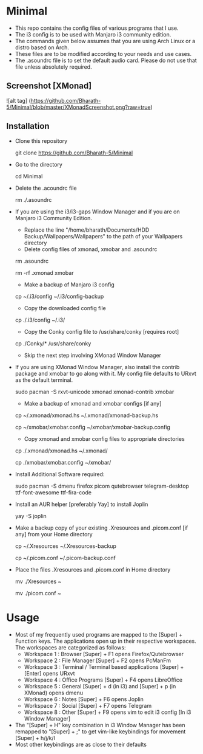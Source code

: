 # Minimal

- This repo contains the config files of various programs that I use.
- The i3 config is to be used with Manjaro i3 community edition.
- The commands given below assumes that you are using Arch Linux or a distro based on Arch.
- These files are to be modified according to your needs and use cases.
- The .asoundrc file is to set the default audio card. Please do not use that file unless absolutely required.

## Screenshot [XMonad]

  ![alt tag] (https://github.com/Bharath-5/Minimal/blob/master/XMonadScreenshot.png?raw=true)

## Installation
- Clone this repository

	git clone https://github.com/Bharath-5/Minimal

- Go to the directory

	cd Minimal

- Delete the .acoundrc file

	rm ./.asoundrc
	
- If you are using the i3/i3-gaps Window Manager and if you are on Manjaro i3 Community Edition.
	* Replace the line "/home/bharath/Documents/HDD Backup/Wallpapers/Wallpapers" to the path of your Wallpapers directory
	* Delete config files of xmonad, xmobar and .asoundrc

	rm .asoundrc

	rm -rf .xmonad xmobar

	* Make a backup of Manjaro i3 config 

	cp ~/.i3/config ~/.i3/config-backup

	* Copy the downloaded config file 

	cp ./.i3/config ~/.i3/

	* Copy the Conky config file to /usr/share/conky [requires root]

	cp ./Conky/* /usr/share/conky

	* Skip the next step involving XMonad Window Manager

- If you are using XMonad Window Manager, also install the contrib package and xmobar to go along with it. My config file defaults to URxvt as the default terminal.

	sudo pacman -S rxvt-unicode xmonad xmonad-contrib xmobar

	* Make a backup of xmonad and xmobar configs [if any]

	cp ~/.xmonad/xmonad.hs ~/.xmonad/xmonad-backup.hs

	cp ~/xmobar/xmobar.config ~/xmobar/xmobar-backup.config

	* Copy xmonad and xmobar config files to appropriate directories

	cp ./.xmonad/xmonad.hs ~/.xmonad/

	cp ./xmobar/xmobar.config ~/xmobar/
 

- Install Additional Software required:

	sudo pacman -S dmenu firefox picom qutebrowser telegram-desktop ttf-font-awesome ttf-fira-code 

- Install an AUR helper [preferably Yay] to install Joplin

	yay -S joplin

- Make a backup copy of your existing .Xresources and .picom.conf [if any] from your Home directory

	cp ~/.Xresources ~/.Xresources-backup


	cp ~/.picom.conf ~/.picom-backup.conf

- Place the files .Xresources and .picom.conf in Home directory

	mv ./Xresources ~

	mv ./picom.conf ~

# Usage

- Most of my frequently used programs are mapped to the [Super] + Function keys. The applications open up in their respective workspaces. The workspaces are categorized as follows:
	* Workspace 1 : Browser						[Super] + F1 opens Firefox/Qutebrowser 
	* Workspace 2 : File Manager					[Super] + F2 opens PcManFm
	* Workspace 3 : Terminal / Terminal based applications		[Super] + [Enter] opens URxvt
	* Workspace 4 : Office Programs					[Super] + F4 opens LibreOffice
	* Workspace 5 : General						[Super] + d (in i3) and [Super] + p (in XMonad) opens dmenu	
	* Workspace 6 : Notes						[Super] + F6 opens Joplin
	* Workspace 7 : Social						[Super] + F7 opens Telegram
	* Workspace 8 : Other						[Super] + F9 opens vim to edit i3 config [In i3 Window Manager]
- The "[Super] + H" key combination in i3 Window Manager has been remapped to "[Super] + ;" to get vim-like keybindings for movement [Super] + h/j/k/l
- Most other keybindings are as close to their defaults



